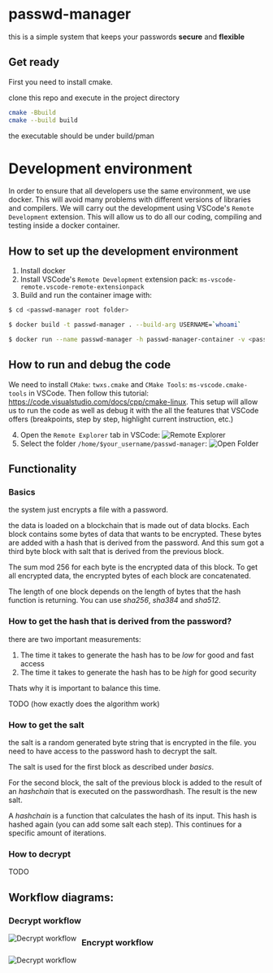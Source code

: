# passwd-manager
this is a simple system that keeps your passwords **secure** and **flexible**

## Get ready
First you need to install cmake.
<!--For ubuntu:
```sh 
sudo apt install cmake
```-->
clone this repo and execute in the project directory
```sh
cmake -Bbuild
cmake --build build
```
the executable should be under build/pman

# Development environment

In order to ensure that all developers use the same environment, we use docker. This will avoid many problems with different versions of libraries and compilers. We will carry out the development using VSCode's `Remote Development` extension. This will allow us to do all our coding, compiling and testing inside a docker container.

## How to set up the development environment

1. Install docker
2. Install VSCode's `Remote Development` extension pack: `ms-vscode-remote.vscode-remote-extensionpack`
3. Build and run the container image with:
```sh
$ cd <passwd-manager root folder>

$ docker build -t passwd-manager . --build-arg USERNAME=`whoami`

$ docker run --name passwd-manager -h passwd-manager-container -v <passwd-manager root folder>:/home/`whoami`/passwd-manager -it passwd-manager
```

## How to run and debug the code
We need to install `CMake`: `twxs.cmake` and `CMake Tools`: `ms-vscode.cmake-tools` in VSCode. Then follow this tutorial: https://code.visualstudio.com/docs/cpp/cmake-linux. This setup will allow us to run the code as well as debug it with the all the features that VSCode offers (breakpoints, step by step, highlight current instruction, etc.)

4. Open the `Remote Explorer` tab in VSCode:
<img src="docs/DevContainers.png"
        alt="Remote Explorer"
        style="left"
    />
5. Select the folder `/home/$your_username/passwd-manager`:
<img src="docs/OpenFolder.png"
        alt="Open Folder"
        style="float; right"
    />

## Functionality
### Basics
the system just encrypts a file with a password.

the data is loaded on a blockchain that is made out of data blocks.
Each block contains some bytes of data that wants to be encrypted.
These bytes are added with a hash that is derived from the password.
And this sum got a third byte block with salt that is derived from the previous block.

The sum mod 256 for each byte is the encrypted data of this block.
To get all encrypted data, the encrypted bytes of each block are concatenated.

The length of one block depends on the length of bytes that the hash function is returning. You can use *sha256*, *sha384* and *sha512*.

### How to get the hash that is derived from the password?

there are two important measurements:
1. The time it takes to generate the hash has to be *low* for good and fast access
2. The time it takes to generate the hash has to be *high* for good security

Thats why it is important to balance this time.

TODO (how exactly does the algorithm work)

### How to get the salt
the salt is a random generated byte string that is encrypted in the file.
you need to have access to the password hash to decrypt the salt.

The salt is used for the first block as described under *basics*.

For the second block, the salt of the previous block is added to the result
of an *hashchain* that is executed on the passwordhash.
The result is the new salt.

A *hashchain* is a function that calculates the hash of its input.
This hash is hashed again (you can add some salt each step).
This continues for a specific amount of iterations.

### How to decrypt

TODO



## Workflow diagrams:
### Decrypt workflow
<img src="docs/decrypt.png"
     alt="Decrypt workflow"
     style="float: left; margin-right: 10px;"
 />
 
### Encrypt workflow
 <img src="docs/encrypt.png"
     alt="Decrypt workflow"
     style="float: left; margin-right: 10px;"
 />
